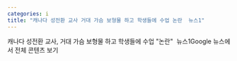 ```yaml
---
categories: i
title: "캐나다 성전환 교사 거대 가슴 보형물 하고 학생들에 수업 논란  뉴스1"
---
```

캐나다 성전환 교사, 거대 가슴 보형물 하고 학생들에 수업 "논란"&nbsp;&nbsp;뉴스1Google 뉴스에서 전체 콘텐츠 보기